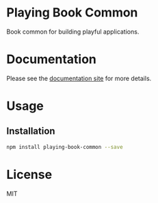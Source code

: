 Playing Book Common
===================

Book common for building playful applications.

# Documentation

Please see the [documentation site](https://playingio.github.io) for more details.

# Usage

## Installation

```bash
npm install playing-book-common --save
```

# License

MIT